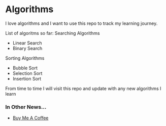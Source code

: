 # Algorithms

I love algorithms and I want to use this repo to track my learning journey.

List of algoritms so far:
Searching Algorithms  
* Linear Search
* Binary Search

Sorting Algorithms  
* Bubble Sort
* Selection Sort
* Insertion Sort

From time to time I will visit this repo and update with any new algorithms I learn



### In Other News...
* [Buy Me A Coffee](https://www.buymeacoffee.com/kimfom01)
